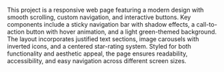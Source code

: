 This project is a responsive web page featuring a modern design with smooth scrolling, custom navigation, and interactive buttons.
Key components include a sticky navigation bar with shadow effects, a call-to-action button with hover animation, and a light green-themed background.
The layout incorporates justified text sections, image carousels with inverted icons, and a centered star-rating system. Styled for both functionality
and aesthetic appeal, the page ensures readability, accessibility, and easy navigation across different screen sizes.
